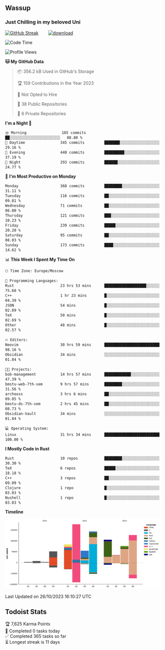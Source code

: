 ## Wassup 
### Just Chilling in my beloved Uni 

<!--
-->

[![GitHub Streak](http://github-readme-streak-stats.herokuapp.com?user=archeoss&theme=shades-of-purple&hide_border=true&date_format=j%20M%5B%20Y%5D)](https://git.io/streak-stats)&nbsp;&nbsp;&nbsp;&nbsp;&nbsp;&nbsp;&nbsp;&nbsp;[![download](https://user-images.githubusercontent.com/68448737/147796309-d8b65b1d-4dde-40d9-b03a-2b42aaa6cd43.jpeg)
](http://bmstu.ru/)

<!--START_SECTION:waka-->
![Code Time](http://img.shields.io/badge/Code%20Time-1%2C957%20hrs%2037%20mins-blue)

![Profile Views](http://img.shields.io/badge/Profile%20Views-0-blue)

**🐱 My GitHub Data** 

> 📦 356.2 kB Used in GitHub's Storage 
 > 
> 🏆 159 Contributions in the Year 2023
 > 
> 🚫 Not Opted to Hire
 > 
> 📜 38 Public Repositories 
 > 
> 🔑 6 Private Repositories 
 > 
**I'm a Night 🦉** 

```text
🌞 Morning                105 commits         ██░░░░░░░░░░░░░░░░░░░░░░░   08.88 % 
🌆 Daytime                345 commits         ███████░░░░░░░░░░░░░░░░░░   29.16 % 
🌃 Evening                440 commits         █████████░░░░░░░░░░░░░░░░   37.19 % 
🌙 Night                  293 commits         ██████░░░░░░░░░░░░░░░░░░░   24.77 % 
```
📅 **I'm Most Productive on Monday** 

```text
Monday                   368 commits         ████████░░░░░░░░░░░░░░░░░   31.11 % 
Tuesday                  116 commits         ██░░░░░░░░░░░░░░░░░░░░░░░   09.81 % 
Wednesday                71 commits          ██░░░░░░░░░░░░░░░░░░░░░░░   06.00 % 
Thursday                 121 commits         ███░░░░░░░░░░░░░░░░░░░░░░   10.23 % 
Friday                   239 commits         █████░░░░░░░░░░░░░░░░░░░░   20.20 % 
Saturday                 95 commits          ██░░░░░░░░░░░░░░░░░░░░░░░   08.03 % 
Sunday                   173 commits         ████░░░░░░░░░░░░░░░░░░░░░   14.62 % 
```


📊 **This Week I Spent My Time On** 

```text
🕑︎ Time Zone: Europe/Moscow

💬 Programming Languages: 
Rust                     23 hrs 53 mins      ███████████████████░░░░░░   75.68 % 
C++                      1 hr 23 mins        █░░░░░░░░░░░░░░░░░░░░░░░░   04.39 % 
JSON                     54 mins             █░░░░░░░░░░░░░░░░░░░░░░░░   02.89 % 
TeX                      50 mins             █░░░░░░░░░░░░░░░░░░░░░░░░   02.69 % 
Other                    48 mins             █░░░░░░░░░░░░░░░░░░░░░░░░   02.57 % 

🔥 Editors: 
Neovim                   30 hrs 59 mins      █████████████████████████   98.16 % 
Obsidian                 34 mins             ░░░░░░░░░░░░░░░░░░░░░░░░░   01.84 % 

🐱‍💻 Projects: 
bob-management           14 hrs 57 mins      ████████████░░░░░░░░░░░░░   47.39 % 
bmstu-web-7th-sem        9 hrs 57 mins       ████████░░░░░░░░░░░░░░░░░   31.56 % 
archeoss                 3 hrs 6 mins        ██░░░░░░░░░░░░░░░░░░░░░░░   09.85 % 
bmstu-ds-7th-sem         2 hrs 45 mins       ██░░░░░░░░░░░░░░░░░░░░░░░   08.73 % 
Obsidian-Vault           34 mins             ░░░░░░░░░░░░░░░░░░░░░░░░░   01.84 % 

💻 Operating System: 
Linux                    31 hrs 34 mins      █████████████████████████   100.00 % 
```

**I Mostly Code in Rust** 

```text
Rust                     10 repos            ████████░░░░░░░░░░░░░░░░░   30.30 % 
TeX                      6 repos             █████░░░░░░░░░░░░░░░░░░░░   18.18 % 
C++                      3 repos             ██░░░░░░░░░░░░░░░░░░░░░░░   09.09 % 
Clojure                  1 repo              █░░░░░░░░░░░░░░░░░░░░░░░░   03.03 % 
Nushell                  1 repo              █░░░░░░░░░░░░░░░░░░░░░░░░   03.03 % 
```



**Timeline**

![Lines of Code chart](https://raw.githubusercontent.com/archeoss/archeoss/master/assets/bar_graph.png)


 Last Updated on 26/10/2023 16:10:27 UTC
<!--END_SECTION:waka-->

## Todoist Stats

<!-- TODO-IST:START -->
🏆  7,625 Karma Points           
🌸  Completed 0 tasks today           
✅  Completed 365 tasks so far           
⏳  Longest streak is 11 days
<!-- TODO-IST:END -->
